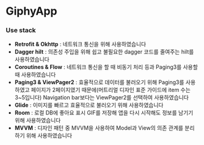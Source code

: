 # GiphyApp
### Use stack
- **Retrofit & Okhttp** : 네트워크 통신을 위해 사용하였습니다
- **Dagger hilt** : 의존성 주입을 위해 쉽고 불필요한 dagger 코드를 줄여주는 hilt를 사용하였습니다
- **Coroutines & Flow** : 네트워크 통신을 할 때 비동기 처리 등과 Paging3를 사용할 때 사용하였습니다
- **Paging3 & ViewPager2** : 효율적으로 데이터를 불러오기 위해 Paging3를 사용하였고 페이지가 2페이지였기 때문에(머트리얼 디자인 표준 가이드에 item 수는 3~5입니다) Navigation bar보다는 ViewPager2를 선택하여 사용하였습니다
- **Glide** : 이미지를 빠르고 효율적으로 불러오기 위해 사용하였습니다
- **Room** : 로컬 DB에 좋아요 표시 GIF를 저장해 앱을 다시 시작해도 정보를 남기기 위해 사용하였습니다
- **MVVM** : 디자인 패턴 중 MVVM을 사용하여 Model과 View의 의존 관계를 분리하기 위해 사용하였습니다

